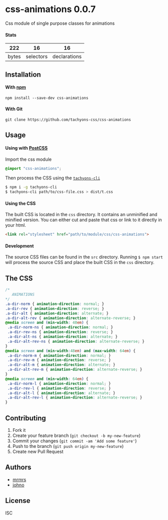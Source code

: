 # css-animations 0.0.7

Css module of single purpose classes for animations

#### Stats

222 | 16 | 16
---|---|---
bytes | selectors | declarations

## Installation

#### With [npm](https://npmjs.com)

```
npm install --save-dev css-animations
```

#### With Git

```
git clone https://github.com/tachyons-css/css-animations
```

## Usage

#### Using with [PostCSS](https://github.com/postcss/postcss)

Import the css module

```css
@import "css-animations";
```

Then process the CSS using the [`tachyons-cli`](https://github.com/tachyons-css/tachyons-cli)

```sh
$ npm i -g tachyons-cli
$ tachyons-cli path/to/css-file.css > dist/t.css
```

#### Using the CSS

The built CSS is located in the `css` directory. It contains an unminified and minified version.
You can either cut and paste that css or link to it directly in your html.

```html
<link rel="stylesheet" href="path/to/module/css/css-animations">
```

#### Development

The source CSS files can be found in the `src` directory.
Running `$ npm start` will process the source CSS and place the built CSS in the `css` directory.

## The CSS

```css
/*
   ANIMATIONS
*/
.a-dir-norm { animation-direction: normal; }
.a-dir-rev { animation-direction: reverse; }
.a-dir-alt { animation-direction: alternate; }
.a-dir-alt-rev { animation-direction: alternate-reverse; }
@media screen and (min-width: 48em) {
 .a-dir-norm-ns { animation-direction: normal; }
 .a-dir-rev-ns { animation-direction: reverse; }
 .a-dir-alt-ns { animation-direction: alternate; }
 .a-dir-alt-rev-ns { animation-direction: alternate-reverse; }
}
@media screen and (min-width:48em) and (max-width: 64em) {
 .a-dir-norm-m { animation-direction: normal; }
 .a-dir-rev-m { animation-direction: reverse; }
 .a-dir-alt-m { animation-direction: alternate; }
 .a-dir-alt-rev-m { animation-direction: alternate-reverse; }
}
@media screen and (min-width: 64em) {
 .a-dir-norm-l { animation-direction: normal; }
 .a-dir-rev-l { animation-direction: reverse; }
 .a-dir-alt-l { animation-direction: alternate; }
 .a-dir-alt-rev-l { animation-direction: alternate-reverse; }
}
```

## Contributing

1. Fork it
2. Create your feature branch (`git checkout -b my-new-feature`)
3. Commit your changes (`git commit -am 'Add some feature'`)
4. Push to the branch (`git push origin my-new-feature`)
5. Create new Pull Request

## Authors

* [mrmrs](http://mrmrs.io)
* [johno](http://johnotander.com)

## License

ISC
